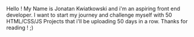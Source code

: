 Hello ! My Name is Jonatan Kwiatkowski and i'm an aspiring front end developer. I want to start my journey and challenge myself with 50 HTML/CSS/JS Projects that i'll be uploading 50 days in a row. Thanks for reading ! ;)